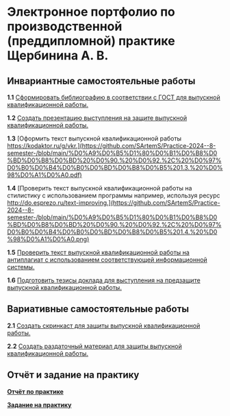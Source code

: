 # Электронное портфолио по производственной (преддипломной) практике Щербинина А. В.
## Инвариантные самостоятельные работы
**1.1** [Сформировать библиографию в соответствии с ГОСТ для выпускной квалификационной работы.](https://github.com/SArtemS/Practice-2024--8-semester-/blob/main/%D0%A9%D0%B5%D1%80%D0%B1%D0%B8%D0%BD%D0%B8%D0%BD%20%D0%90.%20%D0%92.%2C%20%D0%97%D0%B0%D0%B4%D0%B0%D0%BD%D0%B8%D0%B5%201.1.%20%D0%98%D0%A1%D0%A0.pdf)

**1.2** [Создать презентацию выступления на защите выпускной квалификационной работы.](https://github.com/SArtemS/Practice-2024--8-semester-/blob/main/%D0%A9%D0%B5%D1%80%D0%B1%D0%B8%D0%BD%D0%B8%D0%BD%20%D0%90.%20%D0%92.%2C%20%D0%97%D0%B0%D0%B4%D0%B0%D0%BD%D0%B8%D0%B5%201.2.%20%D0%98%D0%A1%D0%A0.pptx)

**1.3** [Оформить текст выпускной квалификационной работы https://kodaktor.ru/g/vkr.](https://github.com/SArtemS/Practice-2024--8-semester-/blob/main/%D0%A9%D0%B5%D1%80%D0%B1%D0%B8%D0%BD%D0%B8%D0%BD%20%D0%90.%20%D0%92.%2C%20%D0%97%D0%B0%D0%B4%D0%B0%D0%BD%D0%B8%D0%B5%201.3.%20%D0%98%D0%A1%D0%A0.pdf)

**1.4** [Проверить текст выпускной квалификационной работы на стилистику с использованием программы например, используя ресурс http://do.esprezo.ru/text-improving.](https://github.com/SArtemS/Practice-2024--8-semester-/blob/main/%D0%A9%D0%B5%D1%80%D0%B1%D0%B8%D0%BD%D0%B8%D0%BD%20%D0%90.%20%D0%92.%2C%20%D0%97%D0%B0%D0%B4%D0%B0%D0%BD%D0%B8%D0%B5%201.4.%20%D0%98%D0%A1%D0%A0.png)

**1.5** [Проверить текст выпускной квалификационной работы на антиплагиат с использованием соответствующей информационной системы.](https://github.com/SArtemS/Practice-2024--8-semester-/blob/main/%D0%A9%D0%B5%D1%80%D0%B1%D0%B8%D0%BD%D0%B8%D0%BD%20%D0%90.%20%D0%92.%2C%20%D0%97%D0%B0%D0%B4%D0%B0%D0%BD%D0%B8%D0%B5%201.5.%20%D0%98%D0%A1%D0%A0.pdf)

**1.6** [Подготовить тезисы доклада для выступления на предзащите выпускной квалификационной работы.](https://github.com/SArtemS/Practice-2024--8-semester-/blob/main/%D0%A9%D0%B5%D1%80%D0%B1%D0%B8%D0%BD%D0%B8%D0%BD%20%D0%90.%20%D0%92.%2C%20%D0%97%D0%B0%D0%B4%D0%B0%D0%BD%D0%B8%D0%B5%201.6.%20%D0%98%D0%A1%D0%A0.pdf)

## Вариативные самостоятельные работы
**2.1** [Создать скринкаст для защиты выпускной квалификационной работы.](https://github.com/SArtemS/Practice-2024--8-semester-/blob/main/%D0%A9%D0%B5%D1%80%D0%B1%D0%B8%D0%BD%D0%B8%D0%BD%20%D0%90.%20%D0%92.%2C%20%D0%97%D0%B0%D0%B4%D0%B0%D0%BD%D0%B8%D0%B5%202.1.%20%D0%92%D0%A1%D0%A0.pdf)

**2.2** [Создать раздаточный материал для защиты выпускной квалификационной работы.](https://github.com/SArtemS/Practice-2024--8-semester-/blob/main/%D0%A9%D0%B5%D1%80%D0%B1%D0%B8%D0%BD%D0%B8%D0%BD%20%D0%90.%20%D0%92.%2C%20%D0%97%D0%B0%D0%B4%D0%B0%D0%BD%D0%B8%D0%B5%202.2.%20%D0%92%D0%A1%D0%A0.pdf)

## Отчёт и задание на практику
[**Отчёт по практике**](https://github.com/SArtemS/Practice-2024--8-semester-/blob/main/%D0%9E%D1%82%D1%87%D0%B5%D1%82%202024.pdf)

[**Задание на практику**](https://github.com/SArtemS/Practice-2024--8-semester-/blob/main/%D0%98%D1%82%D0%BE%D0%B3%D0%BE%D0%B2%D0%BE%D0%B5%20%D0%B7%D0%B0%D0%B4%D0%B0%D0%BD%D0%B8%D0%B5%202024.pdf)
